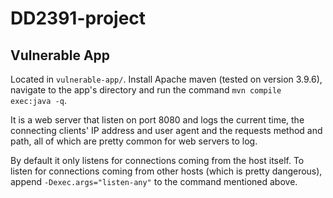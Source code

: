 # DD2391-project

## Vulnerable App

Located in `vulnerable-app/`. Install Apache maven (tested on version 3.9.6),
navigate to the app's directory and run the command `mvn compile exec:java -q`.

It is a web server that listen on port 8080 and logs the current time, the
connecting clients' IP address and user agent and the requests method and path,
all of which are pretty common for web servers to log.

By default it only listens for connections coming from the host itself. To
listen for connections coming from other hosts (which is pretty dangerous), append `-Dexec.args="listen-any"` to the command mentioned above.
